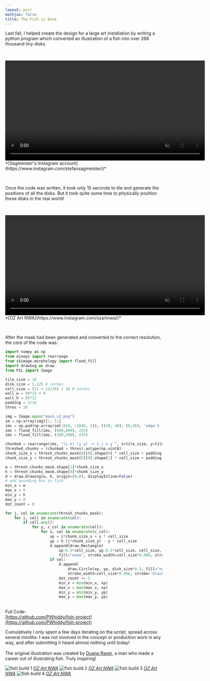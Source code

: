 ```yaml
---
layout: post
mathjax: false
title: The Fish is Done
---
```


Last fall, I helped create the design for a large art installation by writing a python program which converted an illustration of a fish into over 268 thousand tiny disks.  

&nbsp;
  
<video width=640 autoplay muted loop>
  <source src="https://i.imgur.com/7b8yEpP.mp4" type="video/mp4" />
</video>
*[Sagmeister's Instagram account](https://www.instagram.com/stefansagmeister/)*  

&nbsp;

Once the code was written, it took only 15 seconds to tile and generate the positions of all the disks. But it took quite some time to physically position these disks in the real world!   

&nbsp;  
 
<video width=640 autoplay muted loop>
  <source src="https://i.imgur.com/A0kbqHC.mp4" type="video/mp4" />
</video>
*[OZ Art NWA](https://www.instagram.com/ozartnwa/)*  

&nbsp;

After the mask had been generated and converted to the correct resolution, the core of the code was:
&nbsp;
```python
import numpy as np
from einops import rearrange
from skimage.morphology import flood_fill
import drawSvg as draw
from PIL import Image

tile_size = 10
disk_size = 1.125 # inches
cell_size = (11 + 13/16) / 10 # inches
wall_w = 98*12 + 8
wall_h = 85*12
padding = 1/16
thres = 20

img = Image.open("mask_v2.png")
im = np.array(img)[:, 1:]
ims = np.pad(np.array(im[:810, :1040, 3]), ((40, 40), (0,0)), 'edge') 
ims = flood_fill(ims, (600,600), 255)
ims = flood_fill(ims, (200,500), 255)

chunked = rearrange(ims, "(i x) (j y) -> i j x y ", x=tile_size, y=tile_size)
threshed_chunks = (chunked > thres).astype(np.uint8)
chunk_size_x = thresh_chunks_mask[0][0].shape[0] * cell_size + padding
chunk_size_y = thresh_chunks_mask[0][0].shape[1] * cell_size + padding

w = thresh_chunks_mask.shape[1]*chunk_size_x
h = thresh_chunks_mask.shape[0]*chunk_size_y
d = draw.Drawing(w, h, origin=(0,0), displayInline=False)
# add bounding box on fish
min_x = w
max_x = 0
min_y = h
max_y = 0
dot_count = 0

for j, col in enumerate(thresh_chunks_mask):
    for i, cell in enumerate(col):
        if cell.any():
            for y, c_col in enumerate(cell):
                for x, val in enumerate(c_col):
                    xp = i*chunk_size_x + x * cell_size
                    yp = h-(j*chunk_size_y) - y * cell_size
                    d.append(draw.Rectangle(
                        xp-0.5*cell_size, yp-0.5*cell_size, cell_size, cell_size,
                        fill="none", stroke_width=cell_size*0.008, stroke='black' ))
                    if val:
                        d.append(
                            draw.Circle(xp, yp, disk_size*0.5, fill="none",
                            stroke_width=cell_size*0.008, stroke='black'))
                        dot_count += 1
                        min_x = min(min_x, xp)
                        max_x = max(max_x, xp)
                        min_y = min(min_y, yp)
                        max_y = max(max_y, yp)
```
&nbsp;  
Full Code:  
[https://github.com/PWhiddy/fish-project](https://github.com/PWhiddy/fish-project)  

  
Cumulatively I only spent a few days iterating on the script, spread across several months. I was not involved in the concept or production work in any way, and after submitting it heard almost nothing until today!  
&nbsp;  
The original illustration was created by [Duane Raver](https://www.ourstate.com/duane-raver/), a man who made a career out of illustrating fish. Truly inspiring!  

![fish build 1](https://i.imgur.com/TIcjsCa.png)
*[OZ Art NWA](https://www.instagram.com/ozartnwa/)* 
![fish build 2](https://i.imgur.com/qmD5cDT.jpg)
*[OZ Art NWA](https://www.instagram.com/ozartnwa/)* 
![fish build 3](https://i.imgur.com/aLsCKMo.png)
*[OZ Art NWA](https://www.instagram.com/ozartnwa/)* 
![fish build 4](https://i.imgur.com/c6cALLv.png)
*[OZ Art NWA](https://www.instagram.com/ozartnwa/)* 